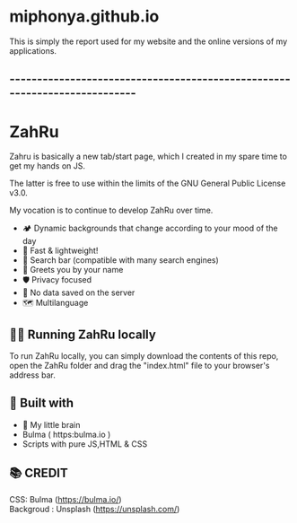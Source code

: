 # miphonya.github.io
This is simply the report used for my website and the online versions of my applications.

## --------------------------------------------------------------------------

# ZahRu
Zahru is basically a new tab/start page, which I created in my spare time to get my hands on JS.

The latter is free to use within the limits of the GNU General Public License v3.0.

My vocation is to continue to develop ZahRu over time.

-   🏕 Dynamic backgrounds that change according to your mood of the day
-   🌊 Fast & lightweight!
-   🔎 Search bar (compatible with many search engines)
-   👋 Greets you by your name
-   🛡 Privacy focused
-   🌟 No data saved on the server
-   🗺 Multilanguage
 
## 🏃‍♀️ Running ZahRu locally

To run ZahRu locally, you can simply download the contents of this repo, open the ZahRu folder and drag the "index.html" file to your browser's address bar.

## 🔨 Built with

-   🧠 My little brain
-   Bulma ( https:bulma.io )
-   Scripts with pure JS,HTML & CSS


## 📚 CREDIT

CSS: Bulma (https://bulma.io/)
<br>
Backgroud : Unsplash (https://unsplash.com/)

